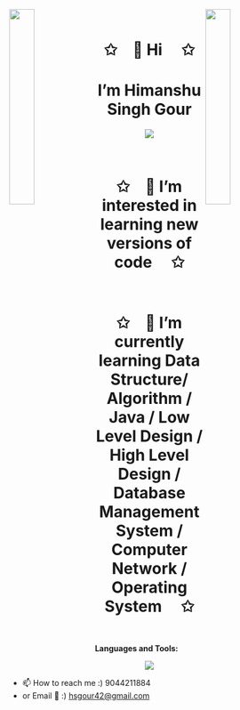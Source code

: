 <img align="left" src="https://user-images.githubusercontent.com/65187002/144930161-2f783401-8d27-4fdf-a2f7-cc0ba32f1f1f.gif" width="30%" style="display:inline;">
<img align="right" src="https://user-images.githubusercontent.com/65187002/144930161-2f783401-8d27-4fdf-a2f7-cc0ba32f1f1f.gif" width="30%" style="display:inline;">
<br>

<p align="center">
    <h1 align="center">✩&emsp;👋 Hi &emsp;✩</h1>
</p>

<p align="center">
    <h1 align="center"> I’m Himanshu Singh Gour </h1>
</p>

<p align="center">
    <img src="https://readme-typing-svg.herokuapp.com/?lines=Welcome+to+my+profile!;Have+a+look+around!&font=Fira%20Code&color=%23D62F79&center=true&width=280&height=50">
</p>
<br>
<p align="center">
     <h1 align="center">✩&emsp;👀 I’m interested in learning new versions of code &emsp;✩</h1>
</p>

<br>
<p align="center">
     <h1 align="center">✩&emsp;🌱 I’m currently learning Data Structure/ Algorithm / Java / Low Level Design / High Level Design / Database Management System / Computer Network / Operating System &emsp;✩</h1>
</p>
<br>

**Languages and Tools:**
<p align="center">
  <a href="https://skillicons.dev">
    <img src="https://skillicons.dev/icons?i=git,github,aws,kafka,redis,elasticsearch,mongodb,mysql,java,spring,hibernate,maven,dotnet,react,redux,js,html,css,bootstrap,idea,postman" />
  </a>
</p>


- 📫 How to reach me :) 9044211884
- or Email 📄 :) hsgour42@gmail.com


<!---
hsgour42/hsgour42 is a ✨ special ✨ repository because its `README.md` (this file) appears on your GitHub profile.
You can click the Preview link to take a look at your changes.
--->
